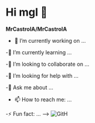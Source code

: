 # Hi mgl 👋


**MrCastroIA/MrCastroIA**
- 🔭 I’m currently working on ...



-🌱 I’m currently learning ...



 -👯 I’m looking to collaborate on ...



-🤔 I’m looking for help with ...



-💬 Ask me about ...



- 📫 How to reach me: ...



-⚡ Fun fact: ...
-->
![GitH](https://github.com/MrCastroIA/MrCastroIA/assets/61329307/9fbe589c-a9f4-430e-bfbd-09fcbc70de9b)


